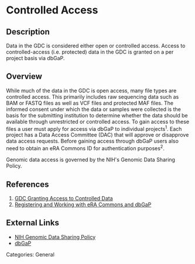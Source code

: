 # Controlled Access #
## Description ##
Data in the GDC is considered either open or controlled access.  Access to controlled-access (i.e. protected) data in the GDC is granted on a per project basis via dbGaP.

## Overview ##

While much of the data in the GDC is open access, many file types are controlled access. This primarily includes raw sequencing data such as BAM or FASTQ files as well as VCF files and protected MAF files. The informed consent under which the data or samples were collected is the basis for the submitting institution to determine whether the data should be available through unrestricted or controlled access. To gain access to these files a user must apply for access via dbGaP to individual projects<sup>1</sup>. Each project has a Data Access Committee (DAC) that will approve or disapprove data access requests.  Before gaining access through dbGaP users also need to obtain an eRA Commons ID for authentication purposes<sup>2</sup>.  

Genomic data access is governed by the NIH's Genomic Data Sharing Policy.  

## References ##
1. [GDC Granting Access to Controlled Data](https://gdc.cancer.gov/access-data/obtaining-access-controlled-data)
2. [Registering and Working with eRA Commons and dbGaP](https://gdc.cancer.gov/access-data/obtaining-access-controlled-data/registering-and-working-era-commons-and-dbgap)

## External Links ##
* [NIH Genomic Data Sharing Policy](https://gds.nih.gov/03policy2.html)
* [dbGaP](https://www.ncbi.nlm.nih.gov/gap)

Categories: General

